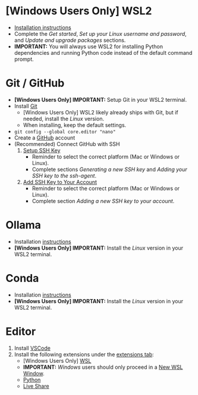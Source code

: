 # [Windows Users Only] WSL2
* [Installation instructions](https://learn.microsoft.com/en-us/windows/wsl/install)
* Complete the *Get started*, *Set up your Linux username and password*, and *Update and upgrade packages* sections.
* **IMPORTANT:** You will always use WSL2 for installing Python dependencies and running Python code instead of the default command prompt.

# Git / GitHub
* **[Windows Users Only] IMPORTANT:** Setup Git in your WSL2 terminal.
* Install [Git](https://git-scm.com/downloads)
  * [Windows Users Only] WSL2 likely already ships with Git, but if needed, install the *Linux* version.
  * When installing, keep the default settings.
* `git config --global core.editor "nano"`
* Create a [GitHub](https://github.com/) account
* (Recommended) Connect GitHub with SSH
  1. [Setup SSH Key](https://docs.github.com/en/authentication/connecting-to-github-with-ssh/generating-a-new-ssh-key-and-adding-it-to-the-ssh-agent)
     * Reminder to select the correct platform (Mac or Windows or Linux).
     * Complete sections *Generating a new SSH key* and *Adding your SSH key to the ssh-agent*.
  2. [Add SSH Key to Your Account](https://docs.github.com/en/authentication/connecting-to-github-with-ssh/adding-a-new-ssh-key-to-your-github-account?tool=webui)
     * Reminder to select the correct platform (Mac or Windows or Linux).
     * Complete section *Adding a new SSH key to your account*.

# Ollama
* Installation [instructions](https://ollama.com/download/)
* **[Windows Users Only] IMPORTANT:** Install the *Linux* version in your WSL2 terminal.

# Conda
* Installation [instructions](https://www.anaconda.com/download/success)
* **[Windows Users Only] IMPORTANT:** Install the *Linux* version in your WSL2 terminal.

# Editor
1. Install [VSCode](https://code.visualstudio.com/download)
2. Install the following extensions under the [extensions tab](./images/VSCode-Extension.png):
    * [Windows Users Only] [WSL](https://marketplace.visualstudio.com/items?itemName=ms-vscode-remote.remote-wsl)
    * **IMPORTANT:** *Windows* users should only proceed in a [New WSL Window](https://marketplace.visualstudio.com/items?itemName=ms-vscode-remote.remote-wsl#getting-started).
    * [Python](https://marketplace.visualstudio.com/items?itemName=ms-python.python)
    * [Live Share](https://marketplace.visualstudio.com/items?itemName=MS-vsliveshare.vsliveshare)